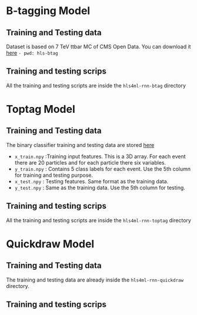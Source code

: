 # B-tagging Model

## Training and Testing data
Dataset is based on 7 TeV ttbar MC of CMS Open Data. You can download it [here](https://cernbox.cern.ch/index.php/s/dYrWPhWQFbAgjh1) `- pwd: hls-btag`

## Training and testing scrips
All the training and testing scripts are inside the `hls4ml-rnn-btag` directory

# Toptag Model

## Training and Testing data
The binary classifier training and testing data are stored [here](https://cernbox.cern.ch/index.php/s/0CBn5SsUPb5KDnX)

* `x_train.npy` :Training input features. This is a 3D array. For each event there are 20 particles and for each particle there six variables.
* `y_train.npy` : Contains 5 class labels for each event. Use the 5th column for training and testing purpose.
* `x_test.npy` : Testing features. Same format as the training data.
* `y_test.npy` : Same as the training data. Use the 5th column for testing.

## Training and testing scrips
All the training and testing scripts are inside the `hls4ml-rnn-toptag` directory

# Quickdraw Model

## Training and Testing data
The training and testing data are already inside the `hls4ml-rnn-quickdraw` directory. 

## Training and testing scrips
